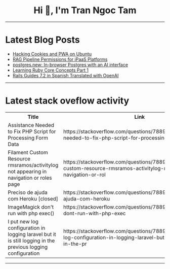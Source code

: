 <h1 align="center">Hi 👋, I'm Tran Ngoc Tam</h1>

---

# Latest Blog Posts 
<!-- BLOG-POST-LIST:START -->
- [Hacking Cookies and PWA on Ubuntu](https://dev.to/jswhisperer/hacking-cookies-and-pwa-on-ubuntu-3j8m)
- [RAG Pipeline Permissions for iPaaS Platforms](https://dev.to/akritikeswani/rag-pipeline-permissions-for-ipaas-platforms-48dh)
- [postgres.new: In-browser Postgres with an AI interface](https://dev.to/supabase/postgresnew-in-browser-postgres-with-an-ai-interface-3d6n)
- [Learning Ruby Core Concepts Part 1](https://dev.to/allopez2024/learning-ruby-core-concepts-part-1-1ek5)
- [Rails Guides 7.2 in Spanish Translated with OpenAI](https://dev.to/isisharris/rails-guides-72-in-spanish-translated-with-openai-14j4)
<!-- BLOG-POST-LIST:END -->

---

# Latest stack oveflow activity
<table>
  <tr><th>Title</th><th>Link</th></tr>
  <!-- STACKOVERFLOW:START --><tr><td>Assistance Needed to Fix PHP Script for Processing Form Data</td><td>https://stackoverflow.com/questions/78894447/assistance-needed-to-fix-php-script-for-processing-form-data</td></tr><tr><td>Filament Custom Resource rmsramos/activitylog not appearing in navigation or roles page</td><td>https://stackoverflow.com/questions/78894433/filament-custom-resource-rmsramos-activitylog-not-appearing-in-navigation-or-rol</td></tr><tr><td>Preciso de ajuda com Heroku [closed]</td><td>https://stackoverflow.com/questions/78894377/preciso-de-ajuda-com-heroku</td></tr><tr><td>ImageMagick don&#39;t run with php exec&lpar;&rpar;</td><td>https://stackoverflow.com/questions/78894288/imagemagick-dont-run-with-php-exec</td></tr><tr><td>I put new log configuration in logging laravel but it is still logging in the previous logging configuration</td><td>https://stackoverflow.com/questions/78893966/i-put-new-log-configuration-in-logging-laravel-but-it-is-still-logging-in-the-pr</td></tr><!-- STACKOVERFLOW:END -->
</table>

---


